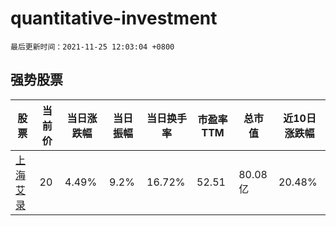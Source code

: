 # quantitative-investment

`最后更新时间：2021-11-25 12:03:04 +0800`

## 强势股票

|股票|当前价|当日涨跌幅|当日振幅|当日换手率|市盈率TTM|总市值|近10日涨跌幅|
|----|----|----|----|----|----|----|----|
|[上海艾录](https://xueqiu.com/S/SZ301062)|20|4.49%|9.2%|16.72%|52.51|80.08亿|20.48%|
